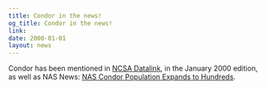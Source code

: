 ```yaml
---
title: Condor in the news!
og_title: Condor in the news!
link: 
date: 2000-01-01
layout: news
---
```


Condor has been mentioned in <a href="http://www.ncsa.uiuc.edu/datalink/0001/">NCSA  Datalink</a>, in the January 2000 edition, as well as NAS News: <a href="http://www.nas.nasa.gov/Pubs/NASnews/1999/07/condor.html">NAS Condor Population Expands to Hundreds</a>.

